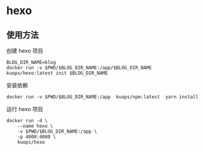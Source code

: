 # hexo

## 使用方法

创建 hexo 项目

```
BLOG_DIR_NAME=blog
docker run -v $PWD/$BLOG_DIR_NAME:/app/$BLOG_DIR_NAME  kuops/hexo:latest init $BLOG_DIR_NAME
```

安装依赖

```
docker run -v $PWD/$BLOG_DIR_NAME:/app  kuops/npm:latest  yarn install
```

运行 hexo 项目

```
docker run -d \
    --name hexo \
    -v $PWD/$BLOG_DIR_NAME:/app \
    -p 4000:4000 \
    kuops/hexo
```
